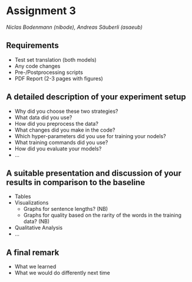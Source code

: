 # Assignment 3
*Niclas Bodenmann (nibode), Andreas Säuberli (asaeub)*

## Requirements

- Test set translation (both models)
- Any code changes
- Pre-/Postprocessing scripts
- PDF Report (2-3 pages with figures)




## A detailed description of your experiment setup

- Why did you choose these two strategies?
- What data did you use?
- How did you preprocess the data?
- What changes did you make in the code?
- Which hyper-parameters did you use for training your nodels?
- What training commands did you use?
- How did you evaluate your models?
- ...

## A suitable presentation and discussion of your results in comparison to the baseline

- Tables
- Visualizations
    - Graphs for sentence lengths? (NB)
    - Graphs for quality based on the rarity of the words in the training data? (NB)
- Qualitative Analysis
- ...

## A final remark

- What we learned
- What we would do differently next time

